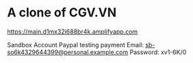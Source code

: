 # A clone of CGV.VN
https://main.d1mx32i688br4k.amplifyapp.com

Sandbox Account Paypal testing payment
Email: sb-so6k4329644399@personal.example.com
Password: xv1-6K/0
